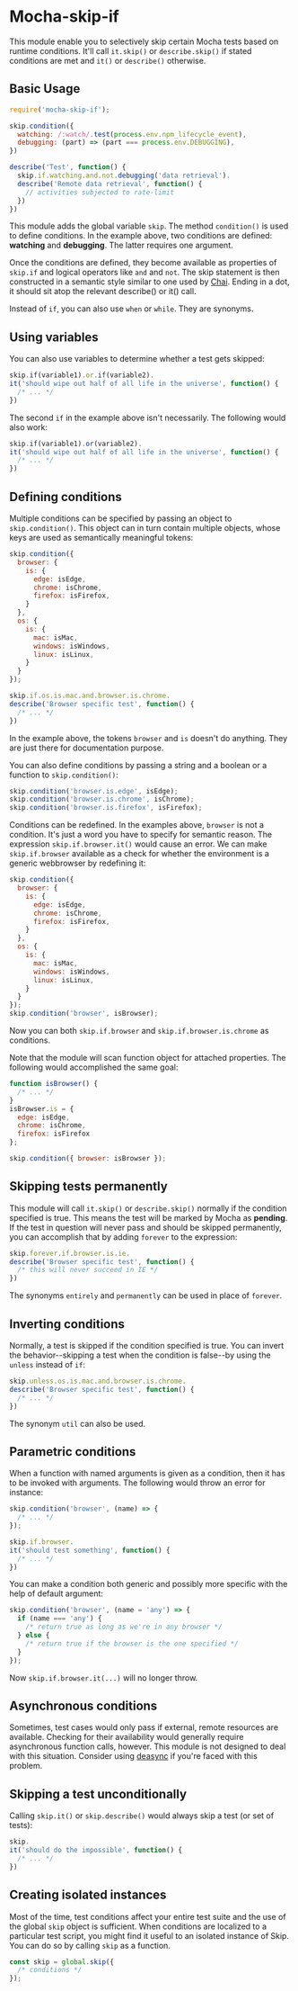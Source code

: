 # Mocha-skip-if

This module enable you to selectively skip certain Mocha tests based on runtime conditions. It'll call `it.skip()` or `describe.skip()` if stated conditions are met and `it()` or `describe()` otherwise.

## Basic Usage

```js
require('mocha-skip-if');

skip.condition({
  watching: /:watch/.test(process.env.npm_lifecycle_event),
  debugging: (part) => (part === process.env.DEBUGGING),
})

describe('Test', function() {
  skip.if.watching.and.not.debugging('data retrieval').
  describe('Remote data retrieval', function() {
    // activities subjected to rate-limit
  })
})
```

This module adds the global variable `skip`. The method `condition()` is used to define conditions. In the example above, two conditions are defined: **watching** and **debugging**. The latter requires one argument.

Once the conditions are defined, they become available as properties of `skip.if` and logical operators like `and` and `not`. The skip statement is then constructed in a semantic style similar to one used by [Chai](https://www.chaijs.com/). Ending in a dot, it should sit atop the relevant describe() or it() call.

Instead of `if`, you can also use `when` or `while`. They are synonyms.

## Using variables

You can also use variables to determine whether a test gets skipped:

```js
skip.if(variable1).or.if(variable2).
it('should wipe out half of all life in the universe', function() {
  /* ... */
})
```

The second `if` in the example above isn't necessarily. The following would also work:

```js
skip.if(variable1).or(variable2).
it('should wipe out half of all life in the universe', function() {
  /* ... */
})
```

## Defining conditions

Multiple conditions can be specified by passing an object to `skip.condition()`. This object can in turn contain multiple objects, whose keys are used as semantically meaningful tokens:

```js
skip.condition({
  browser: {
    is: {
      edge: isEdge,
      chrome: isChrome,
      firefox: isFirefox,
    }
  },
  os: {
    is: {
      mac: isMac,
      windows: isWindows,
      linux: isLinux,
    }
  }
});

skip.if.os.is.mac.and.browser.is.chrome.
describe('Browser specific test', function() {
  /* ... */
})
```

In the example above, the tokens `browser` and `is` doesn't do anything. They are just there for documentation purpose.

You can also define conditions by passing a string and a boolean or a function to `skip.condition()`:

```js
skip.condition('browser.is.edge', isEdge);
skip.condition('browser.is.chrome', isChrome);
skip.condition('browser.is.firefox', isFirefox);
```

Conditions can be redefined. In the examples above, `browser` is not a condition. It's just a word you have to specify for semantic reason. The expression `skip.if.browser.it()` would cause an error. We can make `skip.if.browser` available as a check for whether the environment is a generic webbrowser by redefining it:

```js
skip.condition({
  browser: {
    is: {
      edge: isEdge,
      chrome: isChrome,
      firefox: isFirefox,
    }
  },
  os: {
    is: {
      mac: isMac,
      windows: isWindows,
      linux: isLinux,
    }
  }
});
skip.condition('browser', isBrowser);
```

Now you can both `skip.if.browser` and `skip.if.browser.is.chrome` as conditions.

Note that the module will scan function object for attached properties. The following would accomplished the same goal:

```js
function isBrowser() {
  /* ... */
}
isBrowser.is = {
  edge: isEdge,
  chrome: isChrome,
  firefox: isFirefox
};

skip.condition({ browser: isBrowser });
```

## Skipping tests permanently

This module will call `it.skip()` or `describe.skip()` normally if the condition specified is true. This means the test will be marked by Mocha as **pending**. If the test in question will never pass and should be skipped permanently, you can accomplish that by adding `forever` to the expression:

```js
skip.forever.if.browser.is.ie.
describe('Browser specific test', function() {
  /* this will never succeed in IE */
})
```

The synonyms `entirely` and `permanently` can be used in place of `forever`.

## Inverting conditions

Normally, a test is skipped if the condition specified is true. You can invert the behavior--skipping a test when the condition is false--by using the `unless` instead of `if`:

```js
skip.unless.os.is.mac.and.browser.is.chrome.
describe('Browser specific test', function() {
  /* ... */
})
```

The synonym `util` can also be used.

## Parametric conditions

When a function with named arguments is given as a condition, then it has to be invoked with arguments. The following would throw an error for instance:

```js
skip.condition('browser', (name) => {
  /* ... */
});

skip.if.browser.
it('should test something', function() {
  /* ... */
})
```

You can make a condition both generic and possibly more specific with the help of default argument:

```js
skip.condition('browser', (name = 'any') => {
  if (name === 'any') {
    /* return true as long as we're in any browser */
  } else {
    /* return true if the browser is the one specified */
  }
});
```

Now `skip.if.browser.it(...)` will no longer throw.

## Asynchronous conditions

Sometimes, test cases would only pass if external, remote resources are available. Checking for their availability would generally require asynchronous function calls, however. This module is not designed to deal with this situation. Consider using [deasync](https://www.npmjs.com/package/deasync) if you're faced with this problem.

## Skipping a test unconditionally

Calling `skip.it()` or `skip.describe()` would always skip a test (or set of tests):

```js
skip.
it('should do the impossible', function() {
  /* ... */
})
```

## Creating isolated instances

Most of the time, test conditions affect your entire test suite and the use of the global `skip` object is sufficient. When conditions are localized to a particular test script, you might find it useful to an isolated instance of Skip. You can do so by calling `skip` as a function.

```js
const skip = global.skip({
  /* conditions */
});
```
